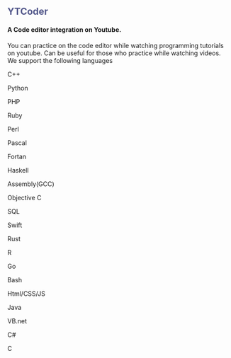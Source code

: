 <body>
<h2 style="color: #53588b;">
  YTCoder
</h2>
<h4>
  A Code editor integration on Youtube.
</h4>
<p>
  You can practice on the code editor while watching programming tutorials on youtube.
  Can be useful for those who practice while watching videos.
  We support the following languages
</p>
<p>C++</p>
<p>Python</p>
<p>PHP</p>
<p>Ruby</p>
<p>Perl</p>
<p>Pascal</p>
<p>Fortan</p>
<p>Haskell</p>
<p>Assembly(GCC)</p>
<p>Objective C</p>
<p>SQL</p>
<p>Swift</p>
<p>Rust</p>
<p>R</p>
<p>Go</p>
<p>Bash</p>
<p>Html/CSS/JS</p>
<p>Java</p>
<p>VB.net</p>
<p>C#</p>
<p>C</p>
</body>